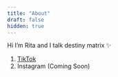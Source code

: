 ```yaml
---
title: "About"
draft: false
hidden: true
---
```


Hi I’m Rita and I talk destiny matrix ✨

1. [TikTok][1]
2. Instagram (Coming Soon)

[1]: https://www.tiktok.com/@matrix_insight